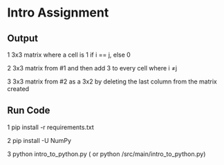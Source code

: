 # Intro Assignment 

## Output

1 3x3 matrix where a cell is 1 if i == j, else 0

2 3x3 matrix from #1 and then add 3 to every cell where i ≠j

3 3x3 matrix from #2 as a 3x2 by deleting the last column from the matrix created

## Run Code 

1 pip install -r requirements.txt

2 pip install -U NumPy

3 python intro_to_python.py ( or python /src/main/intro_to_python.py)



